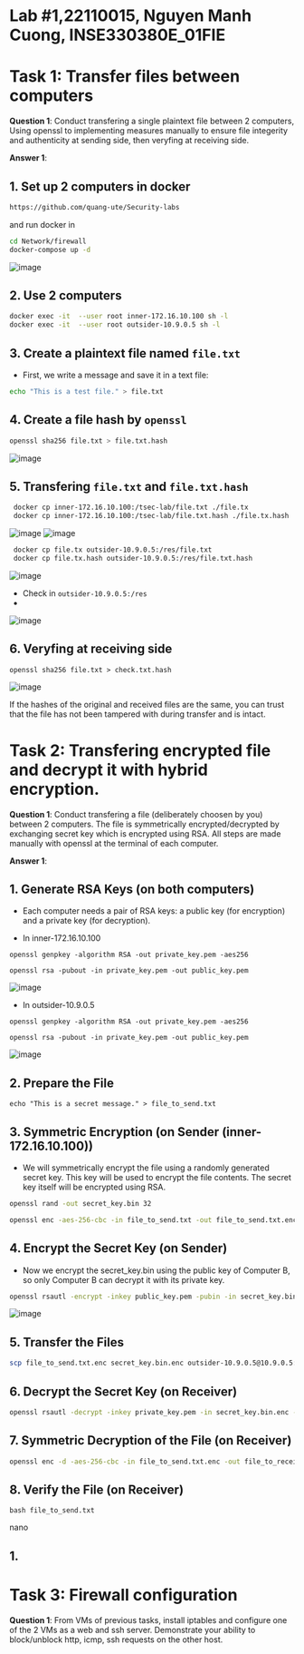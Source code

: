# Lab #1,22110015, Nguyen Manh Cuong, INSE330380E_01FIE
# Task 1: Transfer files between computers  
**Question 1**: 
Conduct transfering a single plaintext file between 2 computers, 
Using openssl to implementing measures manually to ensure file integerity and authenticity at sending side, 
then veryfing at receiving side. 

**Answer 1**:

## 1. Set up 2 computers in docker 

```bash
https://github.com/quang-ute/Security-labs
```

and run docker in  

```bash
cd Network/firewall
docker-compose up -d
```

![image](https://github.com/user-attachments/assets/1922078c-1684-44f3-9955-205fcf3b112e)

## 2. Use 2 computers

```bash
docker exec -it  --user root inner-172.16.10.100 sh -l
docker exec -it  --user root outsider-10.9.0.5 sh -l
```

## 3. Create a plaintext file named `file.txt`
* First, we write a message and save it in a text file:
```bash
echo "This is a test file." > file.txt
```

## 4. Create a file hash by `openssl`

```bash
openssl sha256 file.txt > file.txt.hash
```
![image](https://github.com/user-attachments/assets/3a8d2523-ebd7-4c9f-ae76-b87c83c3c980)


## 5. Transfering `file.txt` and `file.txt.hash`

```bash
 docker cp inner-172.16.10.100:/tsec-lab/file.txt ./file.tx
 docker cp inner-172.16.10.100:/tsec-lab/file.txt.hash ./file.tx.hash
```
![image](https://github.com/user-attachments/assets/10fa66d5-c3e1-46b6-b222-1b2584ac01e1)
![image](https://github.com/user-attachments/assets/c98f1d7b-029a-49de-8d06-42d16d169571)


```bash
 docker cp file.tx outsider-10.9.0.5:/res/file.txt
 docker cp file.tx.hash outsider-10.9.0.5:/res/file.txt.hash
```
![image](https://github.com/user-attachments/assets/2dc2584f-01dd-4f86-bef2-4a47881bf1c8)

- Check in `outsider-10.9.0.5:/res`
- 
![image](https://github.com/user-attachments/assets/5daf53b8-722f-487c-8d67-5af18d240765)

## 6.  Veryfing at receiving side

```
openssl sha256 file.txt > check.txt.hash
```

![image](https://github.com/user-attachments/assets/0d0908c0-5057-4797-8c28-6e963adafe49)

 If the hashes of the original and received files are the same, you can trust that the file has not been tampered with during transfer and is intact.
 
# Task 2: Transfering encrypted file and decrypt it with hybrid encryption. 
**Question 1**:
Conduct transfering a file (deliberately choosen by you) between 2 computers. 
The file is symmetrically encrypted/decrypted by exchanging secret key which is encrypted using RSA. 
All steps are made manually with openssl at the terminal of each computer.

**Answer 1**:

## 1. Generate RSA Keys (on both computers)

- Each computer needs a pair of RSA keys: a public key (for encryption) and a private key (for decryption).


- In inner-172.16.10.100

```
openssl genpkey -algorithm RSA -out private_key.pem -aes256

openssl rsa -pubout -in private_key.pem -out public_key.pem
```

![image](https://github.com/user-attachments/assets/9442ac14-3fc2-4143-91a4-6f3e3b7d5dc0)


- In outsider-10.9.0.5

```
openssl genpkey -algorithm RSA -out private_key.pem -aes256

openssl rsa -pubout -in private_key.pem -out public_key.pem

```

![image](https://github.com/user-attachments/assets/c56d35fb-cbb3-4caa-a2f3-a5a4369c0683)


## 2. Prepare the File

```
echo "This is a secret message." > file_to_send.txt
```

## 3. Symmetric Encryption (on Sender (inner-172.16.10.100))

- We will symmetrically encrypt the file using a randomly generated secret key. This key will be used to encrypt the file contents. The secret key itself will be encrypted using RSA.

```bash
openssl rand -out secret_key.bin 32

openssl enc -aes-256-cbc -in file_to_send.txt -out file_to_send.txt.enc -pass file:secret_key.bin
```



## 4. Encrypt the Secret Key (on Sender)

- Now we encrypt the secret_key.bin using the public key of Computer B, so only Computer B can decrypt it with its private key.

```bash
openssl rsautl -encrypt -inkey public_key.pem -pubin -in secret_key.bin -out secret_key.bin.enc
```

![image](https://github.com/user-attachments/assets/38bda322-32d1-448a-b067-8a9ef7125401)


## 5.  Transfer the Files

```bash
scp file_to_send.txt.enc secret_key.bin.enc outsider-10.9.0.5@10.9.0.5:/ret
```

## 6. Decrypt the Secret Key (on Receiver)

```bash
openssl rsautl -decrypt -inkey private_key.pem -in secret_key.bin.enc -out secret_key.bin
```

## 7.  Symmetric Decryption of the File (on Receiver)

```bash
openssl enc -d -aes-256-cbc -in file_to_send.txt.enc -out file_to_receive.txt -pass file:secret_key.bin
```

## 8.  Verify the File (on Receiver)

```
bash file_to_send.txt
```
nano 

## 1. 

# Task 3: Firewall configuration
**Question 1**:
From VMs of previous tasks, install iptables and configure one of the 2 VMs as a web and ssh server. Demonstrate your ability to block/unblock http, icmp, ssh requests on the other host.

